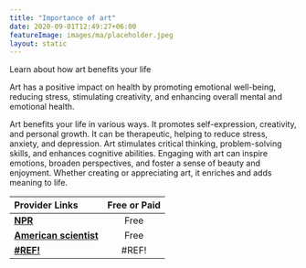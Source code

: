 ```yaml
---
title: "Importance of art"
date: 2020-09-01T12:49:27+06:00
featureImage: images/ma/placeholder.jpeg
layout: static
---
```


Learn about how art benefits your life

Art has a positive impact on health by promoting emotional well-being, reducing stress, stimulating creativity, and enhancing overall mental and emotional health.

Art benefits your life in various ways. It promotes self-expression, creativity, and personal growth. It can be therapeutic, helping to reduce stress, anxiety, and depression. Art stimulates critical thinking, problem-solving skills, and enhances cognitive abilities. Engaging with art can inspire emotions, broaden perspectives, and foster a sense of beauty and enjoyment. Whether creating or appreciating art, it enriches and adds meaning to life.

| Provider Links      | Free or Paid  |  
| :-----------          | :--------------:      |  
| [**NPR**](https://www.npr.org/2019/12/30/792439555/making-art-is-good-for-your-health-heres-how-to-start-a-habit) | Free | 
| [**American scientist**](https://www.americanscientist.org/article/how-art-can-heal) | Free  | 
| [**#REF!**](#REF!) | #REF! | 
  

<br/><br/>






